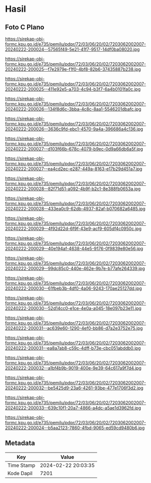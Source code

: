 # Hasil

## Foto C Plano

https://sirekap-obj-formc.kpu.go.id/e735/pemilu/pdpr/72/03/06/20/02/7203062002007-20240222-200024--57565f49-5e21-41f7-9517-14df0ba08020.jpg

https://sirekap-obj-formc.kpu.go.id/e735/pemilu/pdpr/72/03/06/20/02/7203062002007-20240222-200025--f7e2979e-f1f0-4bf8-82b6-37435887b238.jpg

https://sirekap-obj-formc.kpu.go.id/e735/pemilu/pdpr/72/03/06/20/02/7203062002007-20240222-200025--411e92e5-a703-4c94-b3f7-6a4b0101fa0c.jpg

https://sirekap-obj-formc.kpu.go.id/e735/pemilu/pdpr/72/03/06/20/02/7203062002007-20240222-200026--134f8d6c-3bba-4c8c-8aa1-5546201dbafc.jpg

https://sirekap-obj-formc.kpu.go.id/e735/pemilu/pdpr/72/03/06/20/02/7203062002007-20240222-200026--3636c9fd-ebc1-4570-9a4a-396686a4c136.jpg

https://sirekap-obj-formc.kpu.go.id/e735/pemilu/pdpr/72/03/06/20/02/7203062002007-20240222-200027--d103f66b-678c-4079-b9ec-0d9a66db6a5f.jpg

https://sirekap-obj-formc.kpu.go.id/e735/pemilu/pdpr/72/03/06/20/02/7203062002007-20240222-200027--ea4cd2ec-e287-449a-8163-e17b29d451a7.jpg

https://sirekap-obj-formc.kpu.go.id/e735/pemilu/pdpr/72/03/06/20/02/7203062002007-20240222-200028--82f71d51-a092-4b9f-b2c1-8e388fb0653a.jpg

https://sirekap-obj-formc.kpu.go.id/e735/pemilu/pdpr/72/03/06/20/02/7203062002007-20240222-200028--433ea0c9-62db-4937-82af-b070682a6485.jpg

https://sirekap-obj-formc.kpu.go.id/e735/pemilu/pdpr/72/03/06/20/02/7203062002007-20240222-200029--4f92d22d-6f9f-43e9-acf9-605df4c0950c.jpg

https://sirekap-obj-formc.kpu.go.id/e735/pemilu/pdpr/72/03/06/20/02/7203062002007-20240222-200029--40e194af-4638-44e5-9176-0f9839e80e56.jpg

https://sirekap-obj-formc.kpu.go.id/e735/pemilu/pdpr/72/03/06/20/02/7203062002007-20240222-200029--99dc85c0-440e-462e-9b7e-b77afe264339.jpg

https://sirekap-obj-formc.kpu.go.id/e735/pemilu/pdpr/72/03/06/20/02/7203062002007-20240222-200030--61fbeb3b-4df0-4a06-9243-170ae25127dd.jpg

https://sirekap-obj-formc.kpu.go.id/e735/pemilu/pdpr/72/03/06/20/02/7203062002007-20240222-200030--52d14cc0-e1ce-4e0a-a045-18e097b23e11.jpg

https://sirekap-obj-formc.kpu.go.id/e735/pemilu/pdpr/72/03/06/20/02/7203062002007-20240222-200031--ac639e60-1290-4ef0-bb86-d7a2e3752e75.jpg

https://sirekap-obj-formc.kpu.go.id/e735/pemilu/pdpr/72/03/06/20/02/7203062002007-20240222-200031--ea8a7ab8-c59c-4dff-b73e-cbc051abddb0.jpg

https://sirekap-obj-formc.kpu.go.id/e735/pemilu/pdpr/72/03/06/20/02/7203062002007-20240222-200032--a1bf4b9b-9019-400e-9e39-64c617a9f7d4.jpg

https://sirekap-obj-formc.kpu.go.id/e735/pemilu/pdpr/72/03/06/20/02/7203062002007-20240222-200032--be5425d9-23a6-4261-93be-477e1706f3d2.jpg

https://sirekap-obj-formc.kpu.go.id/e735/pemilu/pdpr/72/03/06/20/02/7203062002007-20240222-200033--639c10f1-20a7-4866-a4dc-a5ae1d3962fd.jpg

https://sirekap-obj-formc.kpu.go.id/e735/pemilu/pdpr/72/03/06/20/02/7203062002007-20240222-200024--b5aa2123-7860-4fbd-9065-ed59cd9480b6.jpg


## Metadata

| Key        | Value               |
| ---------- | ------------------- |
| Time Stamp | 2024-02-22 20:03:35 |
| Kode Dapil | 7201                |



